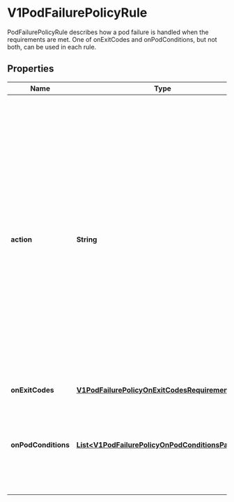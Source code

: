 

# V1PodFailurePolicyRule

PodFailurePolicyRule describes how a pod failure is handled when the requirements are met. One of onExitCodes and onPodConditions, but not both, can be used in each rule.
## Properties

Name | Type | Description | Notes
------------ | ------------- | ------------- | -------------
**action** | **String** | Specifies the action taken on a pod failure when the requirements are satisfied. Possible values are:  - FailJob: indicates that the pod&#39;s job is marked as Failed and all   running pods are terminated. - FailIndex: indicates that the pod&#39;s index is marked as Failed and will   not be restarted.   This value is alpha-level. It can be used when the   &#x60;JobBackoffLimitPerIndex&#x60; feature gate is enabled (disabled by default). - Ignore: indicates that the counter towards the .backoffLimit is not   incremented and a replacement pod is created. - Count: indicates that the pod is handled in the default way - the   counter towards the .backoffLimit is incremented. Additional values are considered to be added in the future. Clients should react to an unknown action by skipping the rule. | 
**onExitCodes** | [**V1PodFailurePolicyOnExitCodesRequirement**](V1PodFailurePolicyOnExitCodesRequirement.md) |  |  [optional]
**onPodConditions** | [**List&lt;V1PodFailurePolicyOnPodConditionsPattern&gt;**](V1PodFailurePolicyOnPodConditionsPattern.md) | Represents the requirement on the pod conditions. The requirement is represented as a list of pod condition patterns. The requirement is satisfied if at least one pattern matches an actual pod condition. At most 20 elements are allowed. |  [optional]



